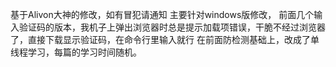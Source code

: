 基于Alivon大神的修改，如有冒犯请通知
主要针对windows版修改，
前面几个输入验证码的版本，我机子上弹出浏览器时总是提示加载项错误，干脆不经过浏览器了，直接下载显示验证码，在命令行里输入就行
在前面防检测基础上，改成了单线程学习，每篇的学习时间随机。
